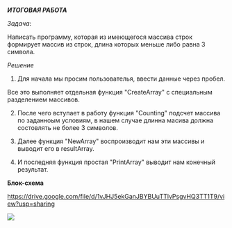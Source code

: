 ___ИТОГОВАЯ РАБОТА___

_Задача_:

Написать программу, которая из имеющегося массива строк формирует массив из строк, длина которых меньше либо равна 3 символа.

_Решение_

1. Для начала мы просим пользователья, ввести данные через пробел.

Все это выполняет отдельная функция "СreateArray" c специальным разделением массивов.

2. После чего вступает в работу функция "Сounting" подсчет массива по заданноым условиям, в нашем случае длинна масива должна состовлять не более 3 символов.

3. Далее функция "NewArray" воспроизводит нам эти массивы и выводит его в resultArray.

4. И последняя функция простая "PrintArray" выводит нам конечный результат.


__Блок-схема__

https://drive.google.com/file/d/1vJHJ5ekGanJBYBUuTTlvPsgvHQ3TT1T9/view?usp=sharing

<image src= "\Users\User\Documents\GitHub\final-test\final-test.drawio.png">